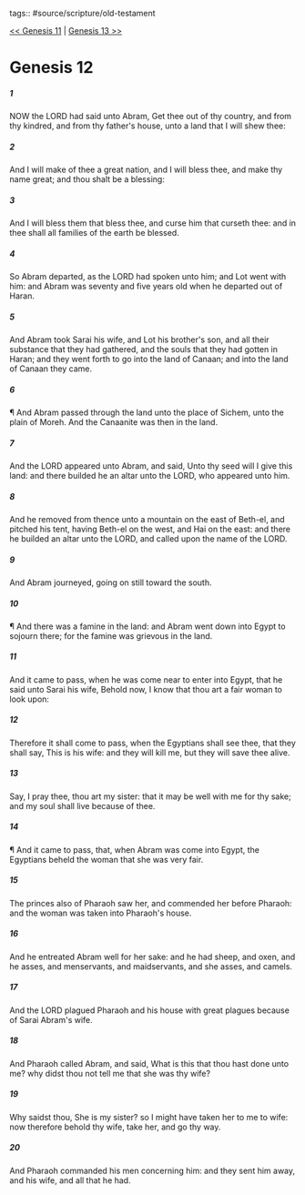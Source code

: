tags:: #source/scripture/old-testament

[<< Genesis 11](old-testament/01_Genesis/Genesis_11.md) | [Genesis 13 >>](old-testament/01_Genesis/Genesis_13.md)

# Genesis 12

##### 1

NOW the LORD had said unto Abram, Get thee out of thy country, and from thy kindred, and from thy father's house, unto a land that I will shew thee:

##### 2

And I will make of thee a great nation, and I will bless thee, and make thy name great; and thou shalt be a blessing:

##### 3

And I will bless them that bless thee, and curse him that curseth thee: and in thee shall all families of the earth be blessed.

##### 4

So Abram departed, as the LORD had spoken unto him; and Lot went with him: and Abram was seventy and five years old when he departed out of Haran.

##### 5

And Abram took Sarai his wife, and Lot his brother's son, and all their substance that they had gathered, and the souls that they had gotten in Haran; and they went forth to go into the land of Canaan; and into the land of Canaan they came.

##### 6

¶ And Abram passed through the land unto the place of Sichem, unto the plain of Moreh. And the Canaanite was then in the land.

##### 7

And the LORD appeared unto Abram, and said, Unto thy seed will I give this land: and there builded he an altar unto the LORD, who appeared unto him.

##### 8

And he removed from thence unto a mountain on the east of Beth-el, and pitched his tent, having Beth-el on the west, and Hai on the east: and there he builded an altar unto the LORD, and called upon the name of the LORD.

##### 9

And Abram journeyed, going on still toward the south.

##### 10

¶ And there was a famine in the land: and Abram went down into Egypt to sojourn there; for the famine was grievous in the land.

##### 11

And it came to pass, when he was come near to enter into Egypt, that he said unto Sarai his wife, Behold now, I know that thou art a fair woman to look upon:

##### 12

Therefore it shall come to pass, when the Egyptians shall see thee, that they shall say, This is his wife: and they will kill me, but they will save thee alive.

##### 13

Say, I pray thee, thou art my sister: that it may be well with me for thy sake; and my soul shall live because of thee.

##### 14

¶ And it came to pass, that, when Abram was come into Egypt, the Egyptians beheld the woman that she was very fair.

##### 15

The princes also of Pharaoh saw her, and commended her before Pharaoh: and the woman was taken into Pharaoh's house.

##### 16

And he entreated Abram well for her sake: and he had sheep, and oxen, and he asses, and menservants, and maidservants, and she asses, and camels.

##### 17

And the LORD plagued Pharaoh and his house with great plagues because of Sarai Abram's wife.

##### 18

And Pharaoh called Abram, and said, What is this that thou hast done unto me? why didst thou not tell me that she was thy wife?

##### 19

Why saidst thou, She is my sister? so I might have taken her to me to wife: now therefore behold thy wife, take her, and go thy way.

##### 20

And Pharaoh commanded his men concerning him: and they sent him away, and his wife, and all that he had.
